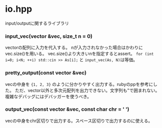 # io.hpp
input/outputに関するライブラリ

### input_vec(vector<T> &vec, size_t n = 0)
vectorの配列に入力を代入する。
nが入力されなかった場合はかわりにvec.size()を用いる。
vec.size()より大きいnを指定するとassert。
`for (int i=0; i<N; ++i) std::cin >> As[i];` と `input_vec(As, N)`は等価。

### pretty_output(const vector<T> &vec)
vecの中身を `{1, 2, 3}` のように分かりやすく出力する。rubyのppを参考にした。
ただ、vector以外と多次元配列を出力できない。文字列も"で囲まれない。
複雑なデバッグにはデバッガーを使うべき。

### output_vec(const vector<T> &vec, const char chr = ' ')
vecの中身をchr区切りで出力する。スペース区切りで出力するのに使える。
